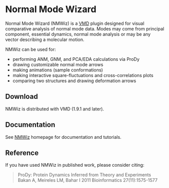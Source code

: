 Normal Mode Wizard
==================

Normal Mode Wizard (NMWiz) is a [VMD][] plugin designed for visual comparative
analysis of normal mode data. Modes may come from principal component,
essential dynamics, normal mode analysis or may be any vector describing a
molecular motion.

NMWiz can be used for:

* performing ANM, GNM, and PCA/EDA calculations via ProDy
* drawing customizable normal mode arrows
* making animations (sample conformations)
* making interactive square-fluctuations and cross-correlations plots
* comparing two structures and drawing deformation arrows


Download
--------

NMWiz is distributed with VMD (1.9.1 and later).

Documentation
-------------

See [NMWiz][] homepage for documentation and tutorials.

Reference
---------

If you have used NMWiz in published work, please consider citing:

> ProDy: Protein Dynamics Inferred from Theory and Experiments
> Bakan A, Meireles LM, Bahar I 2011 Bioinformatics 27(11):1575-1577


[VMD]: http://www.ks.uiuc.edu/Research/vmd/
[NMWiz]: http://www.csb.pitt.edu/NMWiz
